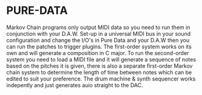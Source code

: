 # PURE-DATA


Markov Chain programs only output MIDI data so you need to run them in conjunction with your D.A.W. Set-up in a universal MIDI bus in your sound configuration and change the I/O's in Pure Data and your D.A.W then you can run the patches to trigger plugins. The first-order system works on its own and will generate a composition in C major. To run the second-order system you need to load a MIDI file and it will generate a sequence of notes based on the pitches it is given, there is also a separate first-order Markov chain system to determine the length of time between notes which can be edited to suit your preference. The drum machine & synth sequencer works indepently and just generates auio straight to the DAC. 


